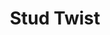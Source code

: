 ---
title: 'Stud Twist'
image: image.png
redirect: 'techs/collections/rotations/function:stud_twist'

content:
    items: 
        - '@taxonomy.function': 'stud_twist'
    filter:
        published: true
        type: 'tech' 
---